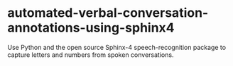 automated-verbal-conversation-annotations-using-sphinx4
=======================================================

Use Python and the open source Sphinx-4 speech-recognition package to capture letters and numbers from spoken conversations.


